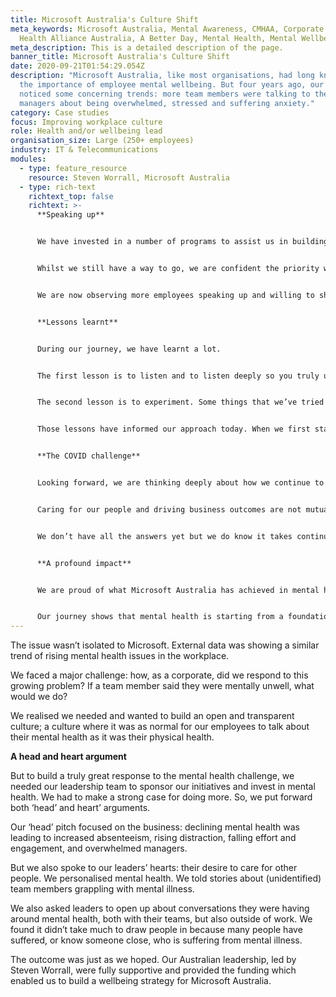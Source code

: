 ```yaml
---
title: Microsoft Australia's Culture Shift
meta_keywords: Microsoft Australia, Mental Awareness, CMHAA, Corporate Mental
  Health Alliance Australia, A Better Day, Mental Health, Mental Wellbeing
meta_description: This is a detailed description of the page.
banner_title: Microsoft Australia's Culture Shift
date: 2020-09-21T01:54:29.054Z
description: "Microsoft Australia, like most organisations, had long known about
  the importance of employee mental wellbeing. But four years ago, our HR team
  noticed some concerning trends: more team members were talking to their
  managers about being overwhelmed, stressed and suffering anxiety."
category: Case studies
focus: Improving workplace culture
role: Health and/or wellbeing lead
organisation_size: Large (250+ employees)
industry: IT & Telecommunications
modules:
  - type: feature_resource
    resource: Steven Worrall, Microsoft Australia
  - type: rich-text
    richtext_top: false
    richtext: >-
      **Speaking up**


      We have invested in a number of programs to assist us in building a mentally healthy workplace. These programs have focused on help and education for individual team members and managers. We have particularly focussed on our managers as they play such a critical role in how they support their team members every day. We have also introduced a peer support program called REAL Mates. This is an accredited mental health peer support program which trains individuals (volunteers) to be mental health first aiders. We are also increasingly looking at mental health as a key component of our D&I strategy, particularly as we build on our culture of inclusion.


      Whilst we still have a way to go, we are confident the priority we have put on mental health has, and will continue to be, a valuable investment.


      We are now observing more employees speaking up and willing to share their personal stories. We have a number of examples of team members talking in All Hand events and other forums to tell their story in hopes to normalise the conversation and inspire others to open up. When we hear responses such - “gosh, I never knew that. I’m so glad that person said that. I’m not alone. I never thought there would be other people at Microsoft who felt like I do” - we know we’re making progress.


      **Lessons learnt**


      During our journey, we have learnt a lot.


      The first lesson is to listen and to listen deeply so you truly understand what the real need is. For example, we assumed that our employees would value onsite wellness and fitness services. But after repeated poor turnouts and discussions with some team members, we got the message, they didn’t really want to exercise at the workplace.


      The second lesson is to experiment. Some things that we’ve tried haven’t had the impact we’d hope. You need to identify potential opportunities then start small, test, and be ok if it doesn’t work and just let it go. If it does work, then great, that’s the time to scale.


      Those lessons have informed our approach today. When we first started, we focused equally on all aspects of wellbeing such as mind, body, financial, etc. All those things are still really important but after listening to our people who told us, “where I need the most help is in how I’m feeling and my mental health”, we re-focused and double-downed on mental health initiatives.


      **The COVID challenge**


      Looking forward, we are thinking deeply about how we continue to create a culture of profound care and empathy, whilst also running a very high performing organisation that has big ambitions. 


      Caring for our people and driving business outcomes are not mutually exclusive but at times, in the current environment, it can feel conflicted. For example, what do performance coaching conversations look like when we know someone is not at their optimum?


      We don’t have all the answers yet but we do know it takes continued investment in coaching our leaders and never losing sight of our commitment to sustain a culture that is both deeply caring and high performing.


      **A profound impact**


      We are proud of what Microsoft Australia has achieved in mental health and we are humbled that we have had the opportunity to inspire other parts of our global organisation to take action too. For example, we are about to extend some of our programs into the broader Asia region.


      Our journey shows that mental health is starting from a foundation of both “head” and “heart”. We have learnt it’s important to be open to continual listening and experimenting to assess what truly makes a difference. It also shows the real power of authentic leadership, where there is a deep sense of care and genuine desire to have a positive impact on people’s mental health and sense of wellbeing.
---
```

The issue wasn’t isolated to Microsoft. External data was showing a similar trend of rising mental health issues in the workplace.

We faced a major challenge: how, as a corporate, did we respond to this growing problem? If a team member said they were mentally unwell, what would we do?

We realised we needed and wanted to build an open and transparent culture; a culture where it was as normal for our employees to talk about their mental health as it was their physical health.

**A head and heart argument**

But to build a truly great response to the mental health challenge, we needed our leadership team to sponsor our initiatives and invest in mental health. We had to make a strong case for doing more. So, we put forward both ‘head’ and heart’ arguments.

Our ‘head’ pitch focused on the business: declining mental health was leading to increased absenteeism, rising distraction, falling effort and engagement, and overwhelmed managers.

But we also spoke to our leaders’ hearts: their desire to care for other people. We personalised mental health. We told stories about (unidentified) team members grappling with mental illness.

We also asked leaders to open up about conversations they were having around mental health, both with their teams, but also outside of work. We found it didn’t take much to draw people in because many people have suffered, or know someone close, who is suffering from mental illness.

The outcome was just as we hoped. Our Australian leadership, led by Steven Worrall, were fully supportive and provided the funding which enabled us to build a wellbeing strategy for Microsoft Australia.